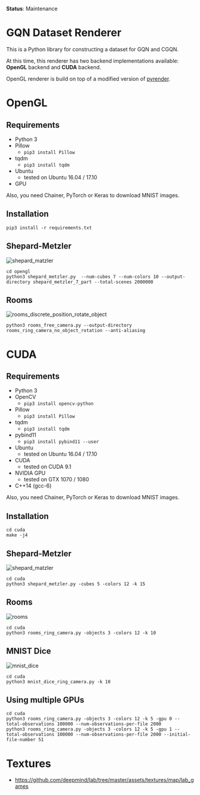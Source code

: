 **Status**: Maintenance

# GQN Dataset Renderer

This is a Python library for constructing a dataset for GQN and CGQN.

At this time, this renderer has two backend implementations available: **OpenGL** backend and **CUDA** backend.

OpenGL renderer is build on top of a modified version of [pyrender](https://github.com/mmatl/pyrender).

# OpenGL

## Requirements

- Python 3
- Pillow
    - `pip3 install Pillow`
- tqdm
    - `pip3 install tqdm`
- Ubuntu
    - tested on Ubuntu 16.04 / 17.10
- GPU

Also, you need Chainer, PyTorch or Keras to download MNIST images.

## Installation

```
pip3 install -r requirements.txt
```

## Shepard-Metzler

![shepard_matzler](https://user-images.githubusercontent.com/15250418/54495487-92fb3680-4927-11e9-83be-125b669701db.gif)

```
cd opengl
python3 shepard_metzler.py  --num-cubes 7 --num-colors 10 --output-directory shepard_metzler_7_part --total-scenes 2000000
```

## Rooms

![rooms_discrete_position_rotate_object](https://user-images.githubusercontent.com/15250418/54495840-0bafc200-492b-11e9-998f-848f83f45579.gif)


```
python3 rooms_free_camera.py --output-directory rooms_ring_camera_no_object_rotation --anti-aliasing
```

# CUDA

## Requirements

- Python 3
- OpenCV
    - `pip3 install opencv-python`
- Pillow
    - `pip3 install Pillow`
- tqdm
    - `pip3 install tqdm`
- pybind11
    - `pip3 install pybind11 --user`
- Ubuntu
    - tested on Ubuntu 16.04 / 17.10
- CUDA
    - tested on CUDA 9.1
- NVIDIA GPU
    - tested on GTX 1070 / 1080
- C++14 (gcc-6)

Also, you need Chainer, PyTorch or Keras to download MNIST images.

## Installation

```
cd cuda
make -j4
```

## Shepard-Metzler

![shepard_matzler](https://user-images.githubusercontent.com/15250418/52397603-746c7900-2af9-11e9-97b3-3a823799eaa6.gif)

```
cd cuda
python3 shepard_metzler.py -cubes 5 -colors 12 -k 15
```

## Rooms

![rooms](https://user-images.githubusercontent.com/15250418/52397602-746c7900-2af9-11e9-8ea0-a7985a8bd05e.gif)

```
cd cuda
python3 rooms_ring_camera.py -objects 3 -colors 12 -k 10
```

## MNIST Dice

![mnist_dice](https://user-images.githubusercontent.com/15250418/52397600-746c7900-2af9-11e9-9aa7-1088341e0f16.gif)

```
cd cuda
python3 mnist_dice_ring_camera.py -k 10
```

## Using multiple GPUs

```
cd cuda
python3 rooms_ring_camera.py -objects 3 -colors 12 -k 5 -gpu 0 --total-observations 100000 --num-observations-per-file 2000
python3 rooms_ring_camera.py -objects 3 -colors 12 -k 5 -gpu 1 --total-observations 100000 --num-observations-per-file 2000 --initial-file-number 51
```

# Textures

- https://github.com/deepmind/lab/tree/master/assets/textures/map/lab_games